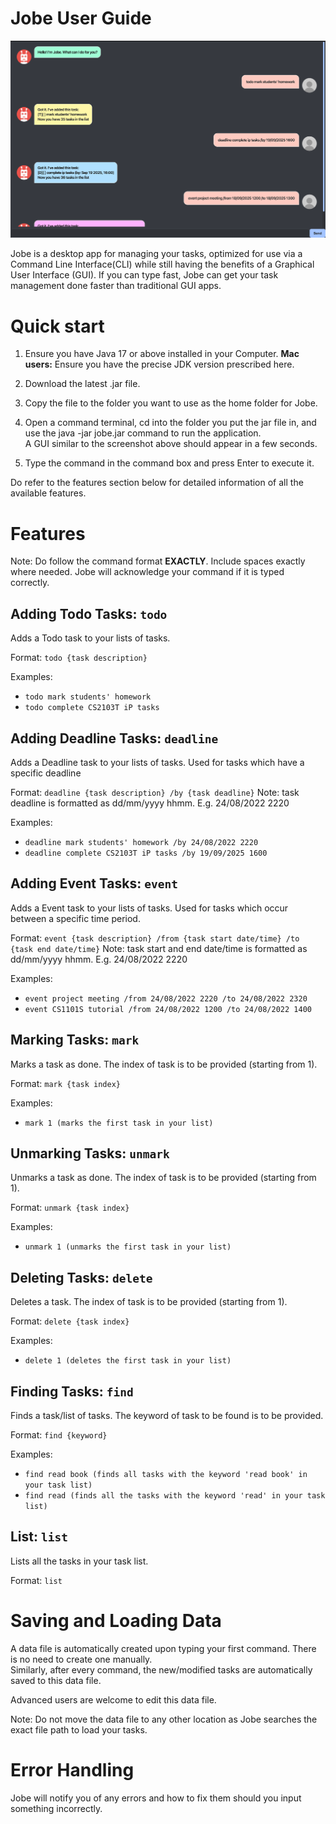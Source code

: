 # Jobe User Guide


![Product Screenshot](Ui.png)


Jobe is a desktop app for managing your tasks, optimized for use via a Command Line Interface(CLI) while still having the benefits of a Graphical User Interface (GUI). If you can type fast, Jobe can get your task management done faster than traditional GUI apps.


# Quick start
1. Ensure you have Java 17 or above installed in your Computer.
   __Mac users:__ Ensure you have the precise JDK version prescribed here.

2. Download the latest .jar file.
3. Copy the file to the folder you want to use as the home folder for Jobe.
4. Open a command terminal, cd into the folder you put the jar file in, and use the java -jar jobe.jar command to run the application.  
   A GUI similar to the screenshot above should appear in a few seconds.
5. Type the command in the command box and press Enter to execute it.

Do refer to the features section below for detailed information of all the available features.


# Features

Note: Do follow the command format __EXACTLY__. Include spaces exactly where needed. 
Jobe will acknowledge your command if it is typed correctly.


## Adding Todo Tasks: `todo`

Adds a Todo task to your lists of tasks.

Format: `todo {task description}`

Examples:
 * `todo mark students' homework`
 * `todo complete CS2103T iP tasks`


## Adding Deadline Tasks: `deadline`

Adds a Deadline task to your lists of tasks. Used for tasks which have a specific deadline

Format: `deadline {task description} /by {task deadline}`
Note: task deadline is formatted as dd/mm/yyyy hhmm. E.g. 24/08/2022 2220

Examples:
 * `deadline mark students' homework /by 24/08/2022 2220`
 * `deadline complete CS2103T iP tasks /by 19/09/2025 1600`


## Adding Event Tasks: `event`

Adds a Event task to your lists of tasks. Used for tasks which occur between a specific time period.

Format: `event {task description} /from {task start date/time} /to {task end date/time}`
Note: task start and end date/time is formatted as dd/mm/yyyy hhmm. E.g. 24/08/2022 2220

Examples:
 * `event project meeting /from 24/08/2022 2220 /to 24/08/2022 2320`
 * `event CS1101S tutorial /from 24/08/2022 1200 /to 24/08/2022 1400`


## Marking Tasks: `mark`

Marks a task as done. The index of task is to be provided (starting from 1).

Format: `mark {task index}`

Examples:
 * `mark 1 (marks the first task in your list)`

   
## Unmarking Tasks: `unmark`

Unmarks a task as done. The index of task is to be provided (starting from 1).

Format: `unmark {task index}` 

Examples:
 * `unmark 1 (unmarks the first task in your list)`


## Deleting Tasks: `delete`

Deletes a task. The index of task is to be provided (starting from 1).

Format: `delete {task index}` 

Examples:
 * `delete 1 (deletes the first task in your list)`


## Finding Tasks: `find`

Finds a task/list of tasks. The keyword of task to be found is to be provided.

Format: `find {keyword}`

Examples:
 * `find read book (finds all tasks with the keyword 'read book' in your task list)`
 * `find read (finds all the tasks with the keyword 'read' in your task list)`


## List: `list`

Lists all the tasks in your task list.

Format: `list`


# Saving and Loading Data

A data file is automatically created upon typing your first command. There is no need to create one manually.  
Similarly, after every command, the new/modified tasks are automatically saved to this data file.

Advanced users are welcome to edit this data file. 

Note: Do not move the data file to any other location as Jobe searches the exact file path to load your tasks.

# Error Handling

Jobe will notify you of any errors and how to fix them should you input something incorrectly.

